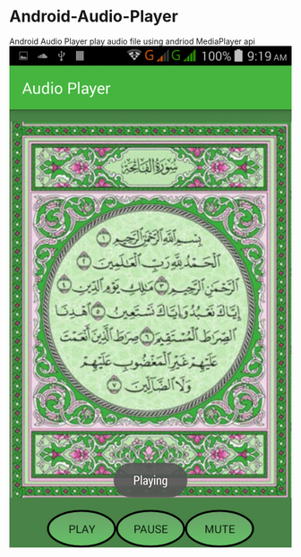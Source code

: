 # Android-Audio-Player
Android Audio Player play audio file using andriod MediaPlayer api
![alt text](https://github.com/moskaoud/Android-Audio-Player/blob/master/Screenshot_2018-01-17-09-19-11.png)

